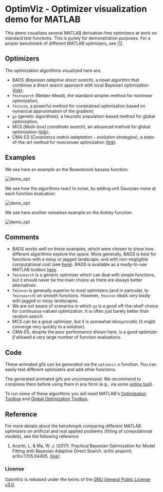 # OptimViz - Optimizer visualization demo for MATLAB

This demo visualizes several MATLAB derivative-free optimizers at work on standard test functions. This is purely for demonstration purposes. For a proper benchmark of different MATLAB optimizers, see [[1](https://github.com/lacerbi/optimviz#reference)].

## Optimizers

The optimization algorithms visualized here are:

- BADS (*Bayesian adaptive direct search*), a novel algorithm that combines a direct search approach with local Bayesian optimization ([link](https://github.com/lacerbi/bads));
- `fminsearch` (Nelder-Mead), the standard simplex method for nonlinear optimization;
- `fmincon`, a powerful method for constrained optimization based on numerical approximation of the gradient;
- `ga` (genetic algorithms), a heuristic population-based method for global optimization;
- MCS (*Multi-level coordinate search*), an advanced method for global optimization ([link](http://www.mat.univie.ac.at/~neum/software/mcs/));
- CMA-ES (*Covariance matrix adaptation - evolution strategies*), a state-of-the-art method for nonconvex optimization ([link](https://www.lri.fr/~hansen/cmaesintro.html)).

## Examples

We see here an example on the Rosenbrock banana function:

![demo_opt](https://github.com/lacerbi/optimviz/blob/master/gifs/optimviz-rosenbrock.gif)

We see how the algorithms react to noise, by adding unit Gaussian noise at each function evaluation:

![demo_opt](https://github.com/lacerbi/optimviz/blob/master/gifs/optimviz-rosenbrock-noisy.gif)

We see here another noiseless example on the Ackley function:

![demo_opt](https://github.com/lacerbi/optimviz/blob/master/gifs/optimviz-ackley.gif)


## Comments

- BADS works well on these examples, which were chosen to show how different algorithms explore the space. More generally, BADS is best for functions with a noisy or jagged landscape, and with non-negligible computational cost (see [here](https://github.com/lacerbi/bads/wiki#which-kind-of-problems-is-bads-suited-for)). BADS is available as a ready-to-use MATLAB toolbox [here](https://github.com/lacerbi/bads).
- `fminsearch` is a generic optimizer which can deal with simple functions, but it should never be the main choice as there are always better alternatives.
- `fmincon` is generally superior to most optimizers (and in partcular, to `fminsearch`) on smooth functions. However, `fmincon` deals *very badly* with jagged or noisy landscapes.
- We are not aware of scenarios in which `ga` is a good off-the-shelf choice for continuous-valued optimization. It is often just barely better than random search.
- MCS can be a great optimizer, but it is somewhat idiosyncratic (it might converge very quickly to a solution).
- CMA-ES, despite the poor performance shown here, is a good optimizer *if* allowed a very large number of function evaluations.

## Code

These animated gifs can be generated via the `optimviz.m` function. You can easily test different optimizers and add other functions.

The generated animated gifs are uncompressed. We recommend to compress them before using them in any form (e.g., via some [online tool](https://ezgif.com/optimize)).

To run some of these algorithms you will need MATLAB's [Optimization Toolbox](http://www.mathworks.com/products/optimization/) and [Global Optimization Toolbox](http://www.mathworks.com/products/global-optimization/).

## Reference

For more details about the benchmark comparing different MATLAB optimizers on artificial and real applied problems (fitting of computational models), see the following reference

1. Acerbi, L. & Ma, W. J. (2017). Practical Bayesian Optimization for Model Fitting with Bayesian Adaptive Direct Search. *arXiv preprint*, arXiv:1705.04405. ([link](https://arxiv.org/abs/1705.04405))

### License

OptimViz is released under the terms of the [GNU General Public License v3.0](https://github.com/lacerbi/optimviz/blob/master/LICENSE.txt).

